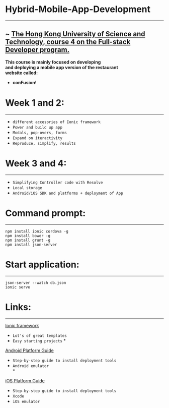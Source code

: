 # Hybrid-Mobile-App-Development 
--------------------
~ <a href="https://www.coursera.org/learn/hybrid-mobile-development/home/welcome" >The Hong Kong University of Science and Technology, course 4 on the Full-stack Developer program. </a>
----------------------------
<strong>This course is mainly focused on developing <br>
and deploying a mobile app version of the restaurant <br>
website called: <br> 
- conFusion!</strong>

# Week 1 and 2:
--------------
* `different accesories of Ionic framework`
* `Power and build up app`
* `Modals, pop-overs, forms`
* `Expand on iteractivity`
* `Reproduce, simplify, results`

# Week 3 and 4:
---------------
* `Simplifying Controller code with Resolve`
* `Local storage`
* `Android/iOS SDK and platforms + deployment of App`

# Command prompt: 
-----------------
  `npm install ionic cordova -g` <br>
  `npm install bower -g` <br>
  `npm install grunt -g` <br>
  `npm install json-server`

# Start application:
-------------------
  `json-server --watch db.json` <br>
  `ionic serve`
  
# Links:
--------
  <a href="http://ionicframework.com/" > Ionic framework </a> <br>
  * `Lot's of great templates`
  * `Easy starting projects` * <br>
  
  <a href="http://cordova.apache.org/docs/en/latest/guide/platforms/android/index.html" > Android Platform Guide </a> <br>
  * `Step-by-step guide to install deployment tools`
  * `Android emulator` <br> *
  
  <a href="http://cordova.apache.org/docs/en/latest/guide/platforms/ios/index.html" > iOS Platform Guide </a> <br>
  * `Step-by-step guide to install deployment tools`
  * `Xcode`
  * `iOS emulator`
